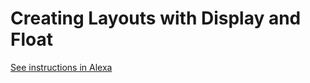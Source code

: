 # Creating Layouts with Display and Float

[See instructions in Alexa](https://alexa.bitmaker.co/wdi/67/assignments/2045/latest)
